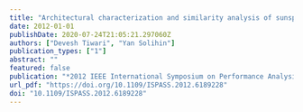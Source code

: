 ```yaml
---
title: "Architectural characterization and similarity analysis of sunspider and Google's V8 Javascript benchmarks"
date: 2012-01-01
publishDate: 2020-07-24T21:05:21.297060Z
authors: ["Devesh Tiwari", "Yan Solihin"]
publication_types: ["1"]
abstract: ""
featured: false
publication: "*2012 IEEE International Symposium on Performance Analysis of Systems & Software, New Brunswick, NJ, USA, April 1-3, 2012*"
url_pdf: "https://doi.org/10.1109/ISPASS.2012.6189228"
doi: "10.1109/ISPASS.2012.6189228"
---
```


